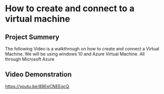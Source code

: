 <h1>How to create and connect to a virtual machine</h1>
<p>
   
<h2>Project Summery</h2>
The following Video is a walkthrough on how to create and connect a Virtual Machine. We will be using windows 10 and Azure Virtual Machine. All through Microsoft Azure
  

<h2>Video Demonstration</h2>


https://youtu.be/89EeCNEEgcQ
